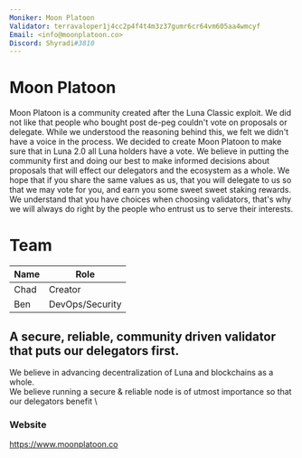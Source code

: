 ```yaml
---
Moniker: Moon Platoon
Validator: terravaloper1j4cc2p4f4t4m3z37gumr6cr64vm605aa4wmcyf
Email: <info@moonplatoon.co>
Discord: Shyradi#3810
---
```


# Moon Platoon

Moon Platoon is a community created after the Luna Classic exploit. We did not like that people who bought post de-peg couldn't vote on proposals or delegate. While we understood the reasoning behind this, we felt we didn't have a voice in the process. We decided to create Moon Platoon to make sure that in Luna 2.0 all Luna holders have a vote. We believe in putting the community first and doing our best to make informed decisions about proposals that will effect our delegators and the ecosystem as a whole. We hope that if you share the same values as us, that you will delegate to us so that we may vote for you, and earn you some sweet sweet staking rewards. We understand that you have choices when choosing validators, that's why we will always do right by the people who entrust us to serve their interests.

# Team

| Name         | Role 
| ------------ | --------------- |
| Chad         | Creator         |
| Ben          | DevOps/Security |

## A secure, reliable, community driven validator that puts our delegators first.

We believe in advancing decentralization of Luna and blockchains as a whole. \
We believe running a secure & reliable node is of utmost importance so that our delegators benefit \


### Website

https://www.moonplatoon.co
